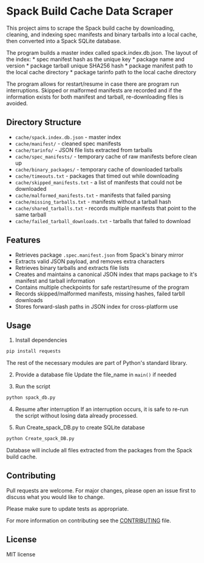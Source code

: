 # Spack Build Cache Data Scraper

This project aims to scrape the Spack build cache by downloading, cleaning, and indexing spec manifests and binary tarballs into a local cache, then converted into a Spack SQLite database. 

The program builds a master index called spack.index.db.json. The layout of the index:
    * spec manifest hash as the unique key
    * package name and version
    * package tarball unique SHA256 hash
    * package manifest path to the local cache directory
    * package tarinfo path to the local cache directory

The program allows for restart/resume in case there are program run interruptions. Skipped or malformed manifests are recorded and if the information exists for both manifest and tarball, re-downloading files is avoided. 

## Directory Structure
* `cache/spack.index.db.json` - master index
* `cache/manifest/` - cleaned spec manifests
* `cache/tarinfo/` - JSON file lists extracted from tarballs
* `cache/spec_manifests/` - temporary cache of raw manifests before clean up
* `cache/binary_packages/` - temporary cache of downloaded tarballs
* `cache/timeouts.txt` - packages that timed out while downloading
* `cache/skipped_manifests.txt` - a list of manifests that could not be downloaded
* `cache/malformed_manifests.txt` - manifests that failed parsing
* `cache/missing_tarballs.txt` - manifests without a tarball hash
* `cache/shared_tarballs.txt` - records multiple manifests that point to the same tarball
* `cache/failed_tarball_downloads.txt` - tarballs that failed to download

## Features
* Retrieves package `.spec.manifest.json` from Spack's binary mirror
* Extracts valid JSON payload, and removes extra characters
* Retrieves binary tarballs and extracts file lists
* Creates and maintains a canonical JSON index that maps package to it's manifest and tarball information
* Contains multiple checkpoints for safe restart/resume of the program
* Records skipped/malformed manifests, missing hashes, failed tarbll downloads
* Stores forward-slash paths in JSON index for cross-platform use

## Usage
1. Install dependencies
```bash
pip install requests
```
The rest of the necessary modules are part of Python's standard library.

2. Provide a database file
Update the file_name in `main()` if needed

3. Run the script
```bash
python spack_db.py
```

4. Resume after interruption
If an interruption occurs, it is safe to re-run the script without losing data already processed. 

5. Run Create_spack_DB.py to create SQLite database
```bash
python Create_spack_DB.py
```
Database will include all files extracted from the packages from the Spack build cache.

## Contributing

Pull requests are welcome. For major changes, please open an issue first to discuss what you would like to change.

Please make sure to update tests as appropriate.

For more information on contributing see the [CONTRIBUTING](./CONTRIBUTING.md) file.

## License

MIT license